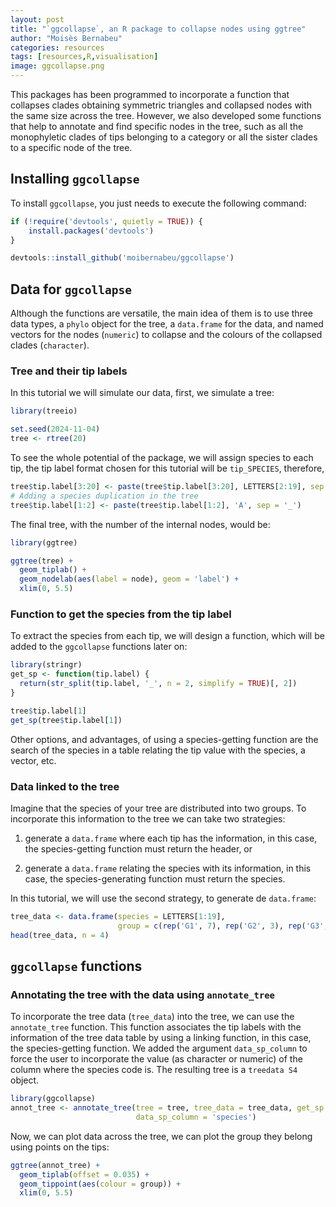 ```yaml
---
layout: post
title: "`ggcollapse`, an R package to collapse nodes using ggtree"
author: "Moisès Bernabeu"
categories: resources
tags: [resources,R,visualisation]
image: ggcollapse.png
---
```



This packages has been programmed to incorporate a function that
collapses clades obtaining symmetric triangles and collapsed nodes with
the same size across the tree. However, we also developed some functions
that help to annotate and find specific nodes in the tree, such as all
the monophyletic clades of tips belonging to a category or all the
sister clades to a specific node of the tree.

## Installing `ggcollapse`

To install `ggcollapse`, you just needs to execute the following
command:

```r
if (!require('devtools', quietly = TRUE)) {
    install.packages('devtools')
}

devtools::install_github('moibernabeu/ggcollapse')
```

## Data for `ggcollapse`

Although the functions are versatile, the main idea of them is to use
three data types, a `phylo` object for the tree, a `data.frame` for the
data, and named vectors for the nodes (`numeric`) to collapse and the
colours of the collapsed clades (`character`).

### Tree and their tip labels
In this tutorial we will simulate our data, first, we simulate a tree:

```r
library(treeio)

set.seed(2024-11-04)
tree <- rtree(20)
```

To see the whole potential of the package, we will assign species to
each tip, the tip label format chosen for this tutorial will be
`tip_SPECIES`, therefore,

```r
tree$tip.label[3:20] <- paste(tree$tip.label[3:20], LETTERS[2:19], sep = '_')
# Adding a species duplication in the tree
tree$tip.label[1:2] <- paste(tree$tip.label[1:2], 'A', sep = '_')
```

The final tree, with the number of the internal nodes, would be:

```r
library(ggtree)

ggtree(tree) +
  geom_tiplab() +
  geom_nodelab(aes(label = node), geom = 'label') +
  xlim(0, 5.5)
```

### Function to get the species from the tip label
To extract the species from each tip, we will design a function, which
will be added to the `ggcollapse` functions later on:

```r
library(stringr)
get_sp <- function(tip.label) {
  return(str_split(tip.label, '_', n = 2, simplify = TRUE)[, 2])
}

tree$tip.label[1]
get_sp(tree$tip.label[1])
```

Other options, and advantages, of using a species-getting function are the
search of the species in a table relating the tip value with the species, a
vector, etc.

### Data linked to the tree
Imagine that the species of your tree are distributed into two groups. To
incorporate this information to the tree we can take two strategies:

1. generate a `data.frame` where each tip has the information, in this case,
the species-getting function must return the header, or

2. generate a `data.frame` relating the species with its information, in this
case, the species-generating function must return the species.

In this tutorial, we will use the second strategy, to generate de `data.frame`:

```r
tree_data <- data.frame(species = LETTERS[1:19],
                        group = c(rep('G1', 7), rep('G2', 3), rep('G3', 9)))
head(tree_data, n = 4)
```

## `ggcollapse` functions

### Annotating the tree with the data using `annotate_tree`
To incorporate the tree data (`tree_data`) into the tree, we can use the 
`annotate_tree` function. This function associates the tip labels with the
information of the tree data table by using a linking function, in this case,
the species-getting function. We added the argument `data_sp_column` to force
the user to incorporate the value (as character or numeric) of the column where
the species code is. The resulting tree is a `treedata S4` object.

```r
library(ggcollapse)
annot_tree <- annotate_tree(tree = tree, tree_data = tree_data, get_sp = get_sp,
                            data_sp_column = 'species')
```

Now, we can plot data across the tree, we can plot the group they belong using
points on the tips:

```r
ggtree(annot_tree) +
  geom_tiplab(offset = 0.035) +
  geom_tippoint(aes(colour = group)) +
  xlim(0, 5.5)
```


